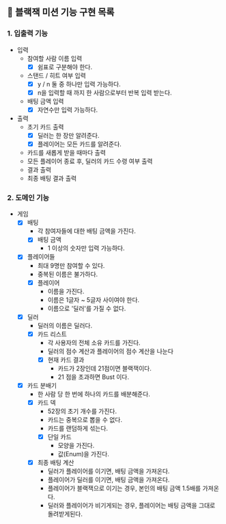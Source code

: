 ## 🚀 블랙잭 미션 기능 구현 목록

### 1. 입출력 기능
- 입력
  - 참여할 사람 이름 입력
    - [x] 쉼표로 구분해야 한다.
  - 스탠드 / 히트 여부 입력
    - [x] y / n 둘 중 하나만 입력 가능하다.
    - [x] n을 입력할 때 까지 한 사람으로부터 반복 입력 받는다.
  - 배팅 금액 입력
    - [x] 자연수만 입력 가능하다.
- 출력
  - 초기 카드 출력
    - [x] 딜러는 한 장만 알려준다.
    - [x] 플레이어는 모든 카드를 알려준다.
  - 카드를 새롭게 받을 때마다 출력
  - 모든 플레이어 종료 후, 딜러의 카드 수령 여부 출력
  - 결과 출력
  - 최종 배팅 결과 출력

### 2. 도메인 기능
- 게임 
  - [x] 배팅
    - 각 참여자들에 대한 배팅 금액을 가진다.
    - [x] 배팅 금액
      - 1 이상의 숫자만 입력 가능하다.
  - [x] 플레이어들
    - 최대 9명만 참여할 수 있다.
    - 중복된 이름은 불가하다.
    - [x] 플레이어
      - 이름을 가진다.
      - 이름은 1글자 ~ 5글자 사이여야 한다.
      - 이름으로 '딜러'를 가질 수 없다.
  - [x] 딜러
    - 딜러의 이름은 딜러다. 
    - [x] 카드 리스트 
      - 각 사용자의 전체 소유 카드를 가진다.
      - 딜러의 점수 계산과 플레이어의 점수 계산을 나눈다
      - [x] 현재 카드 결과
        - 카드가 2장인데 21점이면 블랙잭이다.
        - 21 점을 초과하면 Bust 이다.
  - [x] 카드 분배기
    - 한 사람 당 한 번에 하나의 카드를 배분해준다.
    - [x] 카드 덱
      - 52장의 초기 개수를 가진다.
      - 카드는 중복으로 뽑을 수 없다.
      - 카드를 랜덤하게 섞는다.
      - [x] 단일 카드
        - 모양을 가진다.
        - 값(Enum)을 가진다.
    - [x] 최종 배팅 계산
      - 딜러가 플레이어를 이기면, 배팅 금액을 가져온다.
      - 플레이어가 딜러를 이기면, 배팅 금액을 가져온다.
      - 플레이어가 블랙잭으로 이기는 경우, 본인의 배팅 금액 1.5배를 가져온다.
      - 딜러와 플레이어가 비기게되는 경우, 플레이어는 배팅 금액을 그대로 돌려받게된다.
